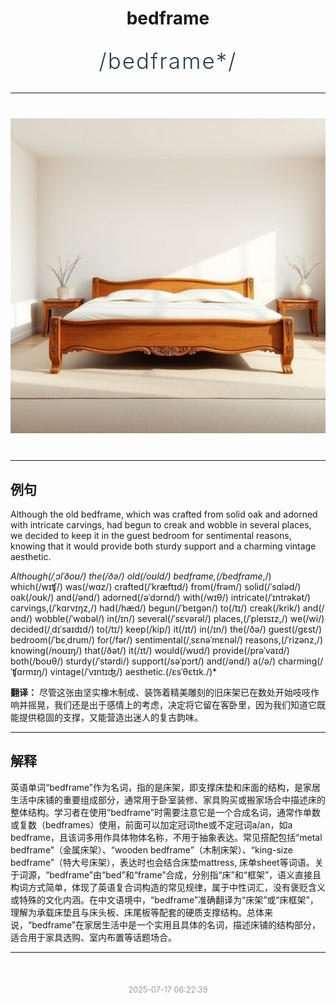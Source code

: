 <div align="center">

# bedframe

<div style="margin: 30px 0;">
<h1 style="font-size: 2.5em; font-weight: 300; letter-spacing: 2px; margin: 0; color: #2c3e50;">
/bedframe*/
</h1>
</div>

</div>

---

<div align="center" style="margin: 40px 0;">

![bedframe](images/bedframe.png)

</div>

---

## 例句

Although the old bedframe, which was crafted from solid oak and adorned with intricate carvings, had begun to creak and wobble in several places, we decided to keep it in the guest bedroom for sentimental reasons, knowing that it would provide both sturdy support and a charming vintage aesthetic.

*Although(/ˌɔlˈðoʊ/) the(/ðə/) old(/oʊld/) bedframe,(/bedframe*,/) which(/wɪʧ/) was(/wɑz/) crafted(/ˈkræftɪd/) from(/frəm/) solid(/ˈsɑləd/) oak(/oʊk/) and(/ənd/) adorned(/əˈdɔrnd/) with(/wɪθ/) intricate(/ˈɪntrəkət/) carvings,(/ˈkɑrvɪŋz,/) had(/hæd/) begun(/ˈbeɪgən/) to(/tɪ/) creak(/krik/) and(/ənd/) wobble(/ˈwɑbəl/) in(/ɪn/) several(/ˈsɛvərəl/) places,(/ˈpleɪsɪz,/) we(/wi/) decided(/ˌdɪˈsaɪdɪd/) to(/tɪ/) keep(/kip/) it(/ɪt/) in(/ɪn/) the(/ðə/) guest(/gɛst/) bedroom(/ˈbɛˌdrum/) for(/fər/) sentimental(/ˌsɛnəˈmɛnəl/) reasons,(/ˈrizənz,/) knowing(/noʊɪŋ/) that(/ðət/) it(/ɪt/) would(/wʊd/) provide(/prəˈvaɪd/) both(/boʊθ/) sturdy(/ˈstərdi/) support(/səˈpɔrt/) and(/ənd/) a(/ə/) charming(/ˈʧɑrmɪŋ/) vintage(/ˈvɪntɪʤ/) aesthetic.(/ɛsˈθɛtɪk./)*

**翻译：** 尽管这张由坚实橡木制成、装饰着精美雕刻的旧床架已在数处开始吱吱作响并摇晃，我们还是出于感情上的考虑，决定将它留在客卧里，因为我们知道它既能提供稳固的支撑，又能营造出迷人的复古韵味。

---

## 解释

英语单词“bedframe”作为名词，指的是床架，即支撑床垫和床面的结构，是家居生活中床铺的重要组成部分，通常用于卧室装修、家具购买或搬家场合中描述床的整体结构。学习者在使用“bedframe”时需要注意它是一个合成名词，通常作单数或复数（bedframes）使用，前面可以加定冠词the或不定冠词a/an，如a bedframe，且该词多用作具体物体名称，不用于抽象表达。常见搭配包括“metal bedframe”（金属床架）、“wooden bedframe”（木制床架）、“king-size bedframe”（特大号床架），表达时也会结合床垫mattress, 床单sheet等词语。关于词源，“bedframe”由“bed”和“frame”合成，分别指“床”和“框架”，语义直接且构词方式简单，体现了英语复合词构造的常见规律，属于中性词汇，没有褒贬含义或特殊的文化内涵。在中文语境中，“bedframe”准确翻译为“床架”或“床框架”，理解为承载床垫且与床头板、床尾板等配套的硬质支撑结构。总体来说，“bedframe”在家居生活中是一个实用且具体的名词，描述床铺的结构部分，适合用于家具选购、室内布置等话题场合。


---

<div align="center" style="margin-top: 50px;">
<small style="color: #999; font-size: 0.9em;">2025-07-17 06:22:39</small>
</div>
